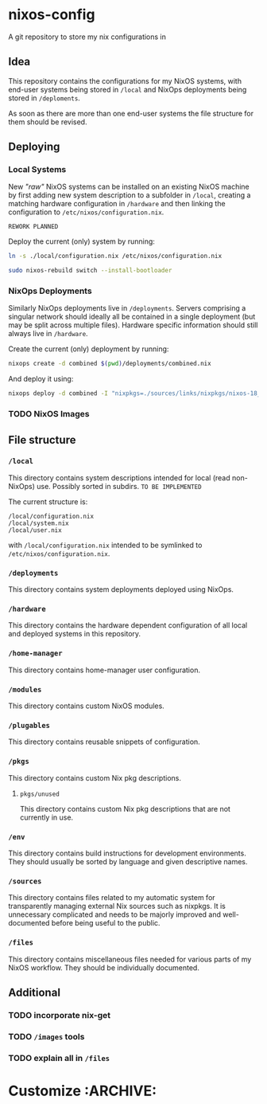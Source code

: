 # nixos-config

A git repository to store my nix configurations in


## Idea

This repository contains the configurations for my NixOS systems, with end-user systems being stored in `/local` and NixOps deployments being stored in `/deploments`.

As soon as there are more than one end-user systems the file structure for them should be revised.


## Deploying


### Local Systems

New _"raw"_ NixOS systems can be installed on an existing NixOS machine by first adding new system description to a subfolder in `/local`, creating a matching hardware configuration in `/hardware` and then linking the configuration to `/etc/nixos/configuration.nix`.

`REWORK PLANNED`

Deploy the current (only) system by running:

```sh
ln -s ./local/configuration.nix /etc/nixos/configuration.nix

sudo nixos-rebuild switch --install-bootloader
```


### NixOps Deployments

Similarly NixOps deployments live in `/deployments`. Servers comprising a singular network should ideally all be contained in a single deployment (but may be split across multiple files). Hardware specific information should still always live in `/hardware`.

Create the current (only) deployment by running:

```sh
nixops create -d combined $(pwd)/deployments/combined.nix
```

And deploy it using:

```sh
nixops deploy -d combined -I "nixpkgs=./sources/links/nixpkgs/nixos-18_09-small"
```


### TODO NixOS Images


## File structure


### `/local`

This directory contains system descriptions intended for local (read non-NixOps) use. Possibly sorted in subdirs. `TO BE IMPLEMENTED`

The current structure is:

```nil
/local/configuration.nix
/local/system.nix
/local/user.nix
```

with `/local/configuration.nix` intended to be symlinked to `/etc/nixos/configuration.nix`.


### `/deployments`

This directory contains system deployments deployed using NixOps.


### `/hardware`

This directory contains the hardware dependent configuration of all local and deployed systems in this repository.


### `/home-manager`

This directory contains home-manager user configuration.


### `/modules`

This directory contains custom NixOS modules.


### `/plugables`

This directory contains reusable snippets of configuration.


### `/pkgs`

This directory contains custom Nix pkg descriptions.

1.  `pkgs/unused`

    This directory contains custom Nix pkg descriptions that are not currently in use.


### `/env`

This directory contains build instructions for development environments. They should usually be sorted by language and given descriptive names.


### `/sources`

This directory contains files related to my automatic system for transparently managing external Nix sources such as nixpkgs.
It is unnecessary complicated and needs to be majorly improved and well-documented before being useful to the public.


### `/files`

This directory contains miscellaneous files needed for various parts of my NixOS workflow. They should be individually documented.


## Additional


### TODO incorporate nix-get


### TODO `/images` tools


### TODO explain all in `/files`


# Customize     :ARCHIVE:
